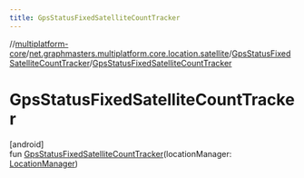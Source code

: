 ```yaml
---
title: GpsStatusFixedSatelliteCountTracker
---
```

//[multiplatform-core](../../../index.html)/[net.graphmasters.multiplatform.core.location.satellite](../index.html)/[GpsStatusFixedSatelliteCountTracker](index.html)/[GpsStatusFixedSatelliteCountTracker](-gps-status-fixed-satellite-count-tracker.html)



# GpsStatusFixedSatelliteCountTracker



[android]\
fun [GpsStatusFixedSatelliteCountTracker](-gps-status-fixed-satellite-count-tracker.html)(locationManager: [LocationManager](https://developer.android.com/reference/kotlin/android/location/LocationManager.html))




